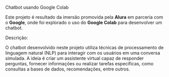 Chatbot usando Google Colab

Este projeto é resultado da imersão promovida pela **Alura** em parceria com o **Google**, onde foi explorado o uso do **Google Colab** para desenvolver um chatbot.

Descrição:

O chatbot desenvolvido neste projeto utiliza técnicas de processamento de linguagem natural (NLP) para interagir com os usuários em uma conversa simulada. A ideia é criar um assistente virtual capaz de responder perguntas, fornecer informações ou realizar tarefas específicas, como consultas a bases de dados, recomendações, entre outros.
